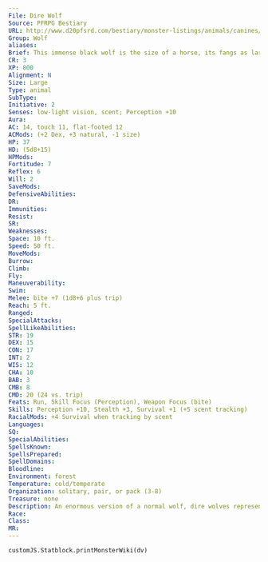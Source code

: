 ```yaml
---
File: Dire Wolf
Source: PFRPG Bestiary
URL: http://www.d20pfsrd.com/bestiary/monster-listings/animals/canines/wolf/dire-wolf
Group: Wolf
aliases: 
Brief: This immense black wolf is the size of a horse, its fangs as large and sharp as knives.
CR: 3
XP: 800
Alignment: N
Size: Large
Type: animal
SubType: 
Initiative: 2
Senses: low-light vision, scent; Perception +10
Aura: 
AC: 14, touch 11, flat-footed 12
ACMods: (+2 Dex, +3 natural, -1 size)
HP: 37
HD: (5d8+15)
HPMods: 
Fortitude: 7
Reflex: 6
Will: 2
SaveMods: 
DefensiveAbilities: 
DR: 
Immunities: 
Resist: 
SR: 
Weaknesses: 
Space: 10 ft.
Speed: 50 ft.
MoveMods: 
Burrow: 
Climb: 
Fly: 
Maneuverability: 
Swim: 
Melee: bite +7 (1d8+6 plus trip)
Reach: 5 ft.
Ranged: 
SpecialAttacks: 
SpellLikeAbilities: 
STR: 19
DEX: 15
CON: 17
INT: 2
WIS: 12
CHA: 10
BAB: 3
CMB: 8
CMD: 20 (24 vs. trip)
Feats: Run, Skill Focus (Perception), Weapon Focus (bite)
Skills: Perception +10, Stealth +3, Survival +1 (+5 scent tracking)
RacialMods: +4 Survival when tracking by scent
Languages: 
SQ: 
SpecialAbilities: 
SpellsKnown: 
SpellsPrepared: 
SpellDomains: 
Bloodline: 
Environment: forest
Temperature: cold/temperate
Organization: solitary, pair, or pack (3-8)
Treasure: none
Description: An enormous version of a normal wolf, dire wolves represent the wolf in its most primal form. These creatures follow the same basic behaviors of regular wolves, but are much more aggressive. Dire wolves often serve giants as hunting companions and vicious guard animals. Some ferocious humanoids and woodsmen use trained dire wolves as mounts. Darker than normal wolves, dire wolves' coats tend toward blacks and deep mottled grays. An adult dire wolf is typically about 9 feet long and weighs roughly 800 pounds.
Race: 
Class: 
MR: 
---
```

```dataviewjs
customJS.Statblock.printMonsterWiki(dv)
```
